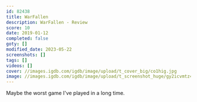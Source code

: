 ```yaml
---
id: 82438
title: WarFallen
description: WarFallen - Review
score: 10
date: 2019-01-12
completed: false
goty: []
modified_date: 2023-05-22
screenshots: []
tags: []
videos: []
cover: //images.igdb.com/igdb/image/upload/t_cover_big/co1hig.jpg
image: //images.igdb.com/igdb/image/upload/t_screenshot_huge/gy2icvmtz4wv2zi9zuom.jpg
---
```

Maybe the worst game I've played in a long time.